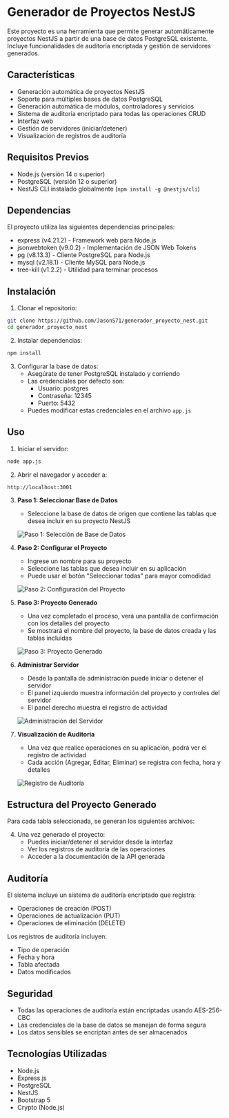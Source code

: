 # Generador de Proyectos NestJS

Este proyecto es una herramienta que permite generar automáticamente proyectos NestJS a partir de una base de datos PostgreSQL existente. Incluye funcionalidades de auditoría encriptada y gestión de servidores generados.

## Características

- Generación automática de proyectos NestJS
- Soporte para múltiples bases de datos PostgreSQL
- Generación automática de módulos, controladores y servicios
- Sistema de auditoría encriptado para todas las operaciones CRUD
- Interfaz web
- Gestión de servidores (iniciar/detener)
- Visualización de registros de auditoría

## Requisitos Previos

- Node.js (versión 14 o superior)
- PostgreSQL (versión 12 o superior)
- NestJS CLI instalado globalmente (`npm install -g @nestjs/cli`)

## Dependencias

El proyecto utiliza las siguientes dependencias principales:

- express (v4.21.2) - Framework web para Node.js
- jsonwebtoken (v9.0.2) - Implementación de JSON Web Tokens
- pg (v8.13.3) - Cliente PostgreSQL para Node.js
- mysql (v2.18.1) - Cliente MySQL para Node.js
- tree-kill (v1.2.2) - Utilidad para terminar procesos

## Instalación

1. Clonar el repositorio:
```bash
git clone https://github.com/JasonS71/generador_proyecto_nest.git
cd generador_proyecto_nest
```

2. Instalar dependencias:
```bash
npm install
```

3. Configurar la base de datos:
   - Asegúrate de tener PostgreSQL instalado y corriendo
   - Las credenciales por defecto son:
     - Usuario: postgres
     - Contraseña: 12345
     - Puerto: 5432
   - Puedes modificar estas credenciales en el archivo `app.js`

## Uso

1. Iniciar el servidor:
```bash
node app.js
```

2. Abrir el navegador y acceder a:
```
http://localhost:3001
```

3. **Paso 1: Seleccionar Base de Datos**
   - Seleccione la base de datos de origen que contiene las tablas que desea incluir en su proyecto NestJS
   
   ![Paso 1: Selección de Base de Datos](readme_imagenes/seleccion-bd.png)
   <!-- Incluir aquí la imagen de la interfaz de selección de Base de Datos -->

4. **Paso 2: Configurar el Proyecto**
   - Ingrese un nombre para su proyecto
   - Seleccione las tablas que desea incluir en su aplicación
   - Puede usar el botón "Seleccionar todas" para mayor comodidad
   
   ![Paso 2: Configuración del Proyecto](readme_imagenes/configuracion-proyecto.png)
   <!-- Incluir aquí la imagen de la interfaz de selección de tablas -->

5. **Paso 3: Proyecto Generado**
   - Una vez completado el proceso, verá una pantalla de confirmación con los detalles del proyecto
   - Se mostrará el nombre del proyecto, la base de datos creada y las tablas incluidas
   
   ![Paso 3: Proyecto Generado](readme_imagenes/proyecto-generado.png)
   <!-- Incluir aquí la imagen de la pantalla de éxito -->

6. **Administrar Servidor**
   - Desde la pantalla de administración puede iniciar o detener el servidor
   - El panel izquierdo muestra información del proyecto y controles del servidor
   - El panel derecho muestra el registro de actividad
   
   ![Administración del Servidor](readme_imagenes/administracion-servidor.png)
   <!-- Incluir aquí la imagen de la pantalla de gestión del servidor con auditoría vacía -->

7. **Visualización de Auditoría**
   - Una vez que realice operaciones en su aplicación, podrá ver el registro de actividad
   - Cada acción (Agregar, Editar, Eliminar) se registra con fecha, hora y detalles
   
   ![Registro de Auditoría](readme_imagenes/auditoria-datos.png)
   <!-- Incluir aquí la imagen de la pantalla de gestión con datos de auditoría -->

## Estructura del Proyecto Generado

Para cada tabla seleccionada, se generan los siguientes archivos:

4. Una vez generado el proyecto:
   - Puedes iniciar/detener el servidor desde la interfaz
   - Ver los registros de auditoría de las operaciones
   - Acceder a la documentación de la API generada

## Auditoría

El sistema incluye un sistema de auditoría encriptado que registra:
- Operaciones de creación (POST)
- Operaciones de actualización (PUT)
- Operaciones de eliminación (DELETE)

Los registros de auditoría incluyen:
- Tipo de operación
- Fecha y hora
- Tabla afectada
- Datos modificados

## Seguridad

- Todas las operaciones de auditoría están encriptadas usando AES-256-CBC
- Las credenciales de la base de datos se manejan de forma segura
- Los datos sensibles se encriptan antes de ser almacenados

## Tecnologías Utilizadas

- Node.js
- Express.js
- PostgreSQL
- NestJS
- Bootstrap 5
- Crypto (Node.js)
